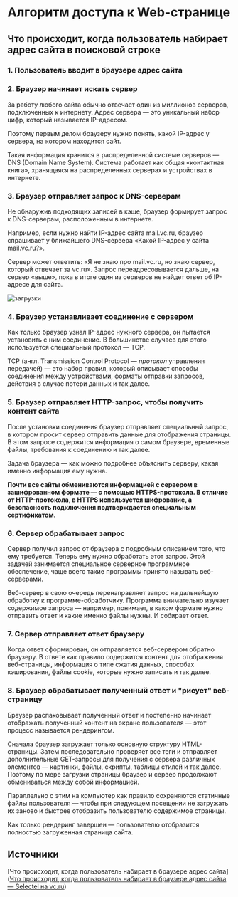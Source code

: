 # Алгоритм доступа к Web-странице

## Что происходит, когда пользователь набирает адрес сайта в поисковой строке

### 1. Пользователь вводит в браузере адрес сайта

### 2. Браузер начинает искать сервер

За работу любого сайта обычно отвечает один из миллионов серверов, подключенных к интернету. Адрес сервера — это уникальный набор цифр, который называется IP-адресом.

Поэтому первым делом браузеру нужно понять, какой IP-адрес у сервера, на котором находится сайт.

Такая информация хранится в распределенной системе серверов — DNS (Domain Name System). Система работает как общая «контактная книга», хранящаяся на распределенных серверах и устройствах в интернете.

### 3. Браузер отправляет запрос к DNS-серверам

Не обнаружив подходящих записей в кэше, браузер формирует запрос к DNS-серверам, расположенным в интернете.

Например, если нужно найти IP-адрес сайта mail.vc.ru, браузер спрашивает у ближайшего DNS-сервера «Какой IP-адрес у сайта mail.vc.ru?».

Сервер может ответить: «Я не знаю про mail.vc.ru, но знаю сервер, который отвечает за vc.ru». Запрос переадресовывается дальше, на сервер «выше», пока в итоге один из серверов не найдет ответ об IP-адресе для сайта.

![загрузки](C:\Users\Max\Desktop\загрузка.png)

### 4. Браузер устанавливает соединение с сервером

Как только браузер узнал IP-адрес нужного сервера, он пытается установить с ним соединение. В большинстве случаев для этого используется специальный протокол — TCP.

TCP (англ. Transmission Control Protocol — *протокол* управления передачей) — это набор правил, который описывает способы соединения между устройствами, форматы отправки запросов, действия в случае потери данных и так далее.

### 5. Браузер отправляет HTTP-запрос, чтобы получить контент сайта

После установки соединения браузер отправляет специальный запрос, в котором просит сервер отправить данные для отображения страницы. В этом запросе содержится информация о самом браузере, временные файлы, требования к соединению и так далее.

Задача браузера — как можно подробнее объяснить серверу, какая именно информация ему нужна.

**Почти все сайты обмениваются информацией с сервером в зашифрованном формате — с помощью HTTPS-протокола. В отличие от HTTP-протокола, в HTTPS используется шифрование, а безопасность подключения подтверждается специальным сертификатом.**

### 6. Сервер обрабатывает запрос

Сервер получил запрос от браузера с подробным описанием того, что ему требуется. Теперь ему нужно обработать этот запрос. Этой задачей занимается специальное серверное программное обеспечение, чаще всего такие программы принято называть веб-серверами.

Веб-сервер в свою очередь перенаправляет запрос на дальнейшую обработку к программе-обработчику. Программа внимательно изучает содержимое запроса — например, понимает, в каком формате нужно отправить ответ и какие именно файлы нужны. И собирает ответ.

### 7. Сервер отправляет ответ браузеру

Когда ответ сформирован, он отправляется веб-сервером обратно браузеру. В ответе как правило содержится контент для отображения веб-страницы, информация о типе сжатия данных, способах кэширования, файлы cookie, которые нужно записать и так далее.

### 8. Браузер обрабатывает полученный ответ и "рисует" веб-страницу

Браузер распаковывает полученный ответ и постепенно начинает отображать полученный контент на экране пользователя — этот процесс называется рендерингом.

Сначала браузер загружает только основную структуру HTML-страницы. Затем последовательно проверяет все теги и отправляет дополнительные GET-запросы для получения с сервера различных элементов — картинки, файлы, скрипты, таблицы стилей и так далее. Поэтому по мере загрузки страницы браузер и сервер продолжают обмениваться между собой информацией.

Параллельно с этим на компьютер как правило сохраняются статичные файлы пользователя — чтобы при следующем посещении не загружать их заново и быстрее отобразить пользователю содержимое страницы.

Как только рендеринг завершен — пользователю отобразится полностью загруженная страница сайта.

## Источники

[Что происходит, когда пользователь набирает в браузере адрес сайта]([Что происходит, когда пользователь набирает в браузере адрес сайта — Selectel на vc.ru](https://vc.ru/selectel/76371-chto-proishodit-kogda-polzovatel-nabiraet-v-brauzere-adres-sayta))